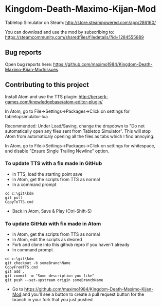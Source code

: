 # Kingdom-Death-Maximo-Kijan-Mod

Tabletop Simulator on Steam: 
http://store.steampowered.com/app/286160/

You can download and use the mod by subscribing to: 
https://steamcommunity.com/sharedfiles/filedetails/?id=1284555889

## Bug reports

Open bug reports here:
https://github.com/maximo1984/Kingdom-Death-Maximo-Kijan-Mod/issues

## Contributing to this project

Install Atom and use the TTS plugin: http://berserk-games.com/knowledgebase/atom-editor-plugin/

In Atom, go to File->Settings->Packages->Click on settings for tabletopsimulator-lua

Recommended: Under Load/Saving, change the dropdown to "Do not automatically open any files sent from Tabletop Simulator".  This will stop Atom from automaticaly opening all the files as tabs which I find annoying.

In Atom, go to File->Settings->Packages->Click on settings for whitespace, and disable "Ensure Single Trailing Newline" option.

### To update TTS with a fix made in GitHub 

* In TTS, load the starting point save
* In Atom, get the scripts from TTS as normal
* In a command prompt

```
cd c:\git\kdm
git pull
CopyToTTS.cmd
```

* Back in Atom, Save & Play (Ctrl-Shift-S)

### To update GitHub with fix made in Atom

* In Atom, get the scripts from TTS as normal
* In Atom, edit the scripts as desired
* Fork and clone into this github repro if you haven't already
* In command prompt

```
cd c:\git\kdm
git checkout -b someBranchName
CopyFromTTS.cmd
git add .
git commit -m "Some description you like"
git push --set-upstream origin someBranchName
```

* Go to https://github.com/maximo1984/Kingdom-Death-Maximo-Kijan-Mod and you'll see a button to create a pull request button for the branch in your fork that you just pushed


